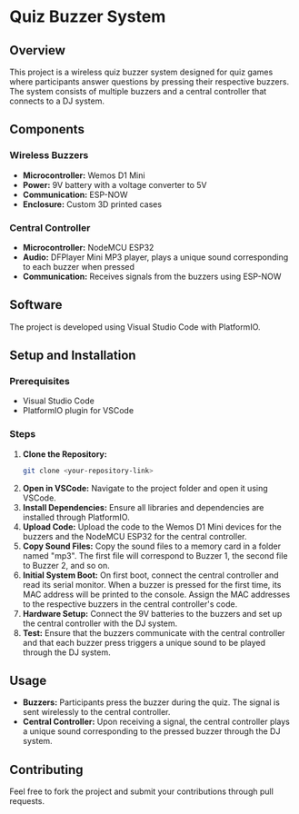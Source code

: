 # Quiz Buzzer System

## Overview
This project is a wireless quiz buzzer system designed for quiz games where participants answer questions by pressing their respective buzzers. The system consists of multiple buzzers and a central controller that connects to a DJ system.

## Components

### Wireless Buzzers
- **Microcontroller:** Wemos D1 Mini
- **Power:** 9V battery with a voltage converter to 5V
- **Communication:** ESP-NOW
- **Enclosure:** Custom 3D printed cases

### Central Controller
- **Microcontroller:** NodeMCU ESP32
- **Audio:** DFPlayer Mini MP3 player, plays a unique sound corresponding to each buzzer when pressed
- **Communication:** Receives signals from the buzzers using ESP-NOW

## Software
The project is developed using Visual Studio Code with PlatformIO.

## Setup and Installation

### Prerequisites
- Visual Studio Code
- PlatformIO plugin for VSCode

### Steps
1. **Clone the Repository:**
    ```sh
    git clone <your-repository-link>
    ```
2. **Open in VSCode:** Navigate to the project folder and open it using VSCode.
3. **Install Dependencies:** Ensure all libraries and dependencies are installed through PlatformIO.
4. **Upload Code:** Upload the code to the Wemos D1 Mini devices for the buzzers and the NodeMCU ESP32 for the central controller.
5. **Copy Sound Files:** Copy the sound files to a memory card in a folder named "mp3". The first file will correspond to Buzzer 1, the second file to Buzzer 2, and so on.
6. **Initial System Boot:** On first boot, connect the central controller and read its serial monitor. When a buzzer is pressed for the first time, its MAC address will be printed to the console. Assign the MAC addresses to the respective buzzers in the central controller's code.
7. **Hardware Setup:** Connect the 9V batteries to the buzzers and set up the central controller with the DJ system.
8. **Test:** Ensure that the buzzers communicate with the central controller and that each buzzer press triggers a unique sound to be played through the DJ system.

## Usage
- **Buzzers:** Participants press the buzzer during the quiz. The signal is sent wirelessly to the central controller.
- **Central Controller:** Upon receiving a signal, the central controller plays a unique sound corresponding to the pressed buzzer through the DJ system.

## Contributing
Feel free to fork the project and submit your contributions through pull requests.
